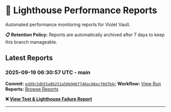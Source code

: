 # 🔦 Lighthouse Performance Reports

Automated performance monitoring reports for Violet Vault.

**📋 Retention Policy:** Reports are automatically archived after 7 days to keep this branch manageable.

## Latest Reports

### 2025-09-19 06:30:57 UTC - main

**Commit:** [`edd9c5db55a0b251a56b946f746acb6ecf0d7b4c`](https://github.com/thef4tdaddy/violet-vault/commit/edd9c5db55a0b251a56b946f746acb6ecf0d7b4c)
**Workflow:** [View Run](https://github.com/thef4tdaddy/violet-vault/actions/runs/17850450575)
**Reports:** [Browse Reports](https://github.com/thef4tdaddy/violet-vault/tree/lighthouse-reports/reports/main/2025-09-19_06-30-55)

**❌ [View Test & Lighthouse Failure Report](./reports/main/2025-09-19_06-30-55/test-and-lighthouse-failures.md)**


---


